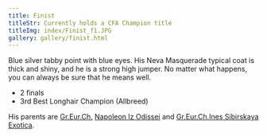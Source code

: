 ```yaml
---
title: Finist
titleStr: Currently holds a CFA Champion title
titleImg: index/Finist_f1.JPG
gallery: gallery/finist.html
---
```


Blue silver tabby point with blue eyes. His Neva Masquerade typical coat is thick and shiny, and he is a strong high jumper. No matter what happens, you can always be sure that he means well.

* 2 finals
* 3rd Best Longhair Champion (Allbreed)

His parents are <a href="http://izodissei.ru/rod_npl.htm">Gr.Eur.Ch.</a>
<a href="http://izodissei.ru/male_r.htm#npl">Napoleon Iz Odissei</a> and
<a href="http://velikiiohotnik.narod.ru/iness.html">Gr.Eur.Ch.Ines Sibirskaya Exotica</a>.
